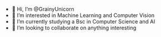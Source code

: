 - 👋 Hi, I’m @GrainyUnicorn
- 👀 I’m interested in Machine Learning and Computer Vision
- 🌱 I’m currently studying a Bsc in Computer Science and AI 
- 💞️ I’m looking to collaborate on anything interesting 


<!---
GrainyUnicorn/GrainyUnicorn is a ✨ special ✨ repository because its `README.md` (this file) appears on your GitHub profile.
You can click the Preview link to take a look at your changes.
--->
